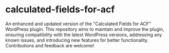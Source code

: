 # calculated-fields-for-acf
An enhanced and updated version of the "Calculated Fields for ACF" WordPress plugin. This repository aims to maintain and improve the plugin, ensuring compatibility with the latest WordPress versions, addressing any known issues, and introducing new features for better functionality. Contributions and feedback are welcome!
